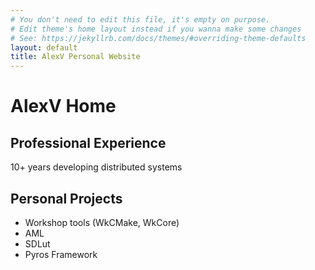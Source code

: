 ```yaml
---
# You don't need to edit this file, it's empty on purpose.
# Edit theme's home layout instead if you wanna make some changes
# See: https://jekyllrb.com/docs/themes/#overriding-theme-defaults
layout: default
title: AlexV Personal Website
---
```



AlexV Home
==========


Professional Experience
-----------------------

10+ years developing distributed systems



Personal Projects
-----------------

- Workshop tools (WkCMake, WkCore)
- AML
- SDLut
- Pyros Framework 




